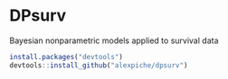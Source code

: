 # DPsurv
Bayesian nonparametric models applied to survival data

```r
install.packages("devtools")
devtools::install_github("alexpiche/dpsurv")
```
